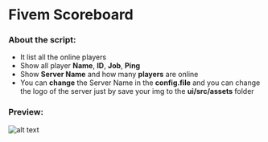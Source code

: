 # Fivem Scoreboard
### About the script:
- It list all the online players
- Show all player **Name**, **ID**, **Job**, **Ping**
- Show **Server Name** and how many **players** are online
- You can **change** the Server Name in the **config.file** and you can change the logo of the server just by save your img to the **ui/src/assets** folder
### Preview:
![alt text](https://cdn.discordapp.com/attachments/805801546461610004/1042536892958244995/scoreboard.png)
